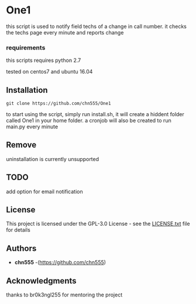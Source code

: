 # One1

this script is used to notify field techs of a change in call number.
it checks the techs page every minute and reports change


### requirements
this scripts requires python 2.7 

tested on centos7 and ubuntu 16.04

## Installation

```
git clone https://github.com/chn555/One1
```

to start using the script, simply run install.sh, it will create a hiddent folder called One1 in your home folder.
a cronjob will also be created to run main.py every minute

## Remove
uninstallation is currently unsupported


## TODO
add option for email notification

## License

This project is licensed under the GPL-3.0 License - see the [LICENSE.txt](LICENSE.txt) file for details

## Authors
* **chn555** -(https://github.com/chn555)

## Acknowledgments

thanks to br0k3ngl255 for mentoring the project
